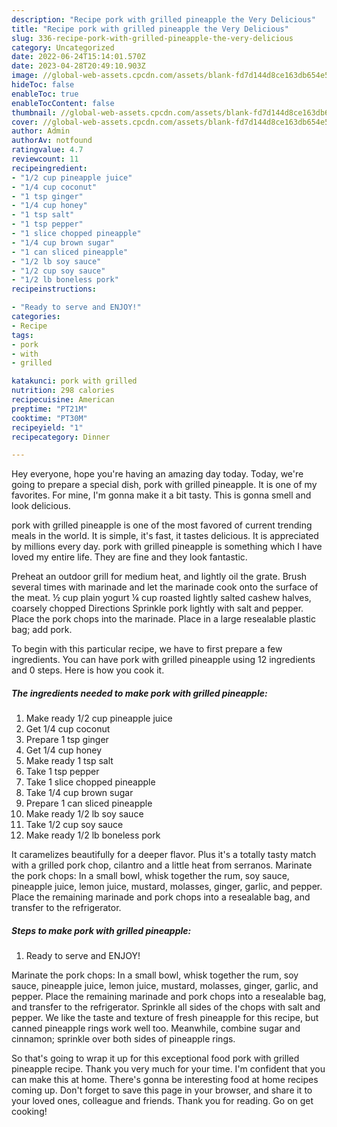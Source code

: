 ```yaml
---
description: "Recipe pork with grilled pineapple the Very Delicious"
title: "Recipe pork with grilled pineapple the Very Delicious"
slug: 336-recipe-pork-with-grilled-pineapple-the-very-delicious
category: Uncategorized
date: 2022-06-24T15:14:01.570Z
date: 2023-04-28T20:49:10.903Z
image: //global-web-assets.cpcdn.com/assets/blank-fd7d144d8ce163db654e5a02c40b08a2775adb7897d16e4062681dc7e1b2800f.png
hideToc: false
enableToc: true
enableTocContent: false
thumbnail: //global-web-assets.cpcdn.com/assets/blank-fd7d144d8ce163db654e5a02c40b08a2775adb7897d16e4062681dc7e1b2800f.png
cover: //global-web-assets.cpcdn.com/assets/blank-fd7d144d8ce163db654e5a02c40b08a2775adb7897d16e4062681dc7e1b2800f.png
author: Admin
authorAv: notfound
ratingvalue: 4.7
reviewcount: 11
recipeingredient:
- "1/2 cup pineapple juice"
- "1/4 cup coconut"
- "1 tsp ginger"
- "1/4 cup honey"
- "1 tsp salt"
- "1 tsp pepper"
- "1 slice chopped pineapple"
- "1/4 cup brown sugar"
- "1 can sliced pineapple"
- "1/2 lb soy sauce"
- "1/2 cup soy sauce"
- "1/2 lb boneless pork"
recipeinstructions:

- "Ready to serve and ENJOY!"
categories:
- Recipe
tags:
- pork
- with
- grilled

katakunci: pork with grilled 
nutrition: 298 calories
recipecuisine: American
preptime: "PT21M"
cooktime: "PT30M"
recipeyield: "1"
recipecategory: Dinner

---
```



Hey everyone, hope you're having an amazing day today. Today, we're going to prepare a special dish, pork with grilled pineapple. It is one of my favorites. For mine, I'm gonna make it a bit tasty. This is gonna smell and look delicious.

pork with grilled pineapple is one of the most favored of current trending meals in the world. It is simple, it's fast, it tastes delicious. It is appreciated by millions every day. pork with grilled pineapple is something which I have loved my entire life. They are fine and they look fantastic.

Preheat an outdoor grill for medium heat, and lightly oil the grate. Brush several times with marinade and let the marinade cook onto the surface of the meat. ½ cup plain yogurt ¼ cup roasted lightly salted cashew halves, coarsely chopped Directions Sprinkle pork lightly with salt and pepper. Place the pork chops into the marinade. Place in a large resealable plastic bag; add pork.


To begin with this particular recipe, we have to first prepare a few ingredients. You can have pork with grilled pineapple using 12 ingredients and 0 steps. Here is how you cook it.

<!--inarticleads1-->

##### The ingredients needed to make pork with grilled pineapple:

1. Make ready 1/2 cup pineapple juice
1. Get 1/4 cup coconut
1. Prepare 1 tsp ginger
1. Get 1/4 cup honey
1. Make ready 1 tsp salt
1. Take 1 tsp pepper
1. Take 1 slice chopped pineapple
1. Take 1/4 cup brown sugar
1. Prepare 1 can sliced pineapple
1. Make ready 1/2 lb soy sauce
1. Take 1/2 cup soy sauce
1. Make ready 1/2 lb boneless pork


It caramelizes beautifully for a deeper flavor. Plus it&#39;s a totally tasty match with a grilled pork chop, cilantro and a little heat from serranos. Marinate the pork chops: In a small bowl, whisk together the rum, soy sauce, pineapple juice, lemon juice, mustard, molasses, ginger, garlic, and pepper. Place the remaining marinade and pork chops into a resealable bag, and transfer to the refrigerator. 

<!--inarticleads2-->

##### Steps to make pork with grilled pineapple:


1. Ready to serve and ENJOY!

Marinate the pork chops: In a small bowl, whisk together the rum, soy sauce, pineapple juice, lemon juice, mustard, molasses, ginger, garlic, and pepper. Place the remaining marinade and pork chops into a resealable bag, and transfer to the refrigerator. Sprinkle all sides of the chops with salt and pepper. We like the taste and texture of fresh pineapple for this recipe, but canned pineapple rings work well too. Meanwhile, combine sugar and cinnamon; sprinkle over both sides of pineapple rings. 

So that's going to wrap it up for this exceptional food pork with grilled pineapple recipe. Thank you very much for your time. I'm confident that you can make this at home. There's gonna be interesting food at home recipes coming up. Don't forget to save this page in your browser, and share it to your loved ones, colleague and friends. Thank you for reading. Go on get cooking!
